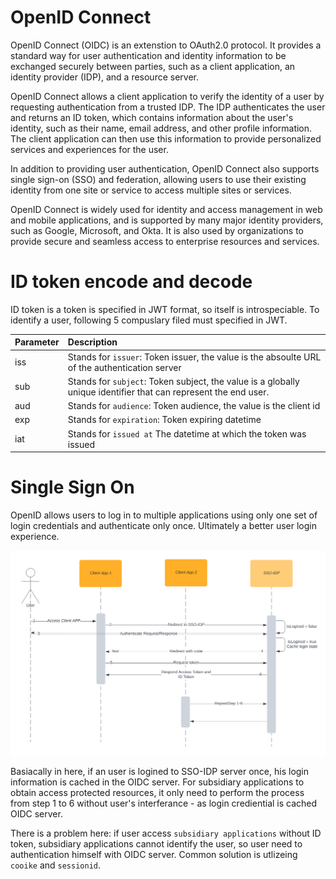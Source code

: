 # OpenID Connect
OpenID Connect (OIDC) is an extenstion to OAuth2.0 protocol. It provides a standard way for user authentication and identity information to be exchanged securely between parties, such as a client application, an identity provider (IDP), and a resource server.

OpenID Connect allows a client application to verify the identity of a user by requesting authentication from a trusted IDP. The IDP authenticates the user and returns an ID token, which contains information about the user's identity, such as their name, email address, and other profile information. The client application can then use this information to provide personalized services and experiences for the user.

In addition to providing user authentication, OpenID Connect also supports single sign-on (SSO) and federation, allowing users to use their existing identity from one site or service to access multiple sites or services.

OpenID Connect is widely used for identity and access management in web and mobile applications, and is supported by many major identity providers, such as Google, Microsoft, and Okta. It is also used by organizations to provide secure and seamless access to enterprise resources and services.

# ID token encode and decode
ID token is a token is specified in JWT format, so itself is introspeciable. To identify a user, following 5 compuslary filed must specified in JWT.

| Parameter |      Description             |
|-----------|:-----------------------------|
| iss       | Stands for `issuer`: Token issuer, the value is the absoulte URL of the authentication server  |
| sub       | Stands for `subject`: Token subject, the value is a globally unique identifier that can represent the end user. |
| aud       | Stands for `audience`: Token audience, the value is the client id |
| exp       | Stands for `expiration`: Token expiring datetime |
| iat       | Stands for `issued at` The datetime at which the token was issued |

# Single Sign On
OpenID allows users to log in to multiple applications using only one set of login credentials and authenticate only once. Ultimately a better user login experience.

![](https://github.com//CunjunYin/notes/blob/main/Protocols/OAuth2.0/Assets/SSO.svg?raw=true)

Basiacally in here, if an user is logined to SSO-IDP server once, his login information is cached in the OIDC server. For subsidiary applications to obtain access protected resources, it only need to perform the process from step 1 to 6 without user's interferance - as login crediential is cached OIDC server.

There is a problem here: if user access `subsidiary applications` without ID token, subsidiary applications cannot identify the user, so user need to authentication himself with OIDC server. Common solution is utlizeing `cooike` and `sessionid`.